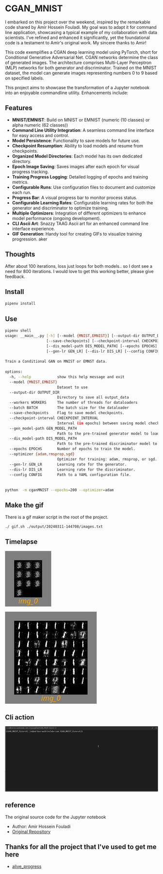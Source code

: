 # CGAN_MNIST

I embarked on this project over the weekend, inspired by the remarkable code shared by Amir Hossein Fouladi. My goal was to adapt it for command line application, showcasing a typical example of my collaboration with data scientists. I've refined and enhanced it significantly, yet the foundational code is a testament to Amir's original work. My sincere thanks to Amir!

This code exemplifies a CGAN deep learning model using PyTorch, short for Conditional Generative Adversarial Net. CGAN networks determine the class of generated images. The architecture comprises Multi-Layer Perceptron (MLP) networks for both generator and discriminator. Trained on the MNIST dataset, the model can generate images representing numbers 0 to 9 based on specified labels.

This project aims to showcase the transformation of a Jupyter notebook into an enjoyable commandline utility. Enhancements include:

## Features

- **MNIST/EMNIST**: Build on MNIST or EMNIST (numeric (10 classes) or alpha numeric (62 classes))
- **Command Line Utility Integration**: A seamless command line interface for easy access and control.
- **Model Persistence**: Functionality to save models for future use.
- **Checkpoint Resumption**: Ability to load models and resume from checkpoints.
- **Organized Model Directories**: Each model has its own dedicated directory.
- **Epoch Image Saving**: Saves images after each epoch for visual progress tracking.
- **Training Progress Logging**: Detailed logging of epochs and training metrics.
- **Configurable Runs**: Use configuration files to document and customize each run.
- **Progress Bar**: A visual progress bar to monitor process status.
- **Configurable Learning Rates**: Configurable learning rates for both the generator and discriminator to optimize training.
- **Multiple Optimizers**: Integration of different optimizers to enhance model performance (ongoing development).
- **CLI Ascii Art**: Snazzy TAAG Ascii art for an enhanced command line interface experience.
- **GIF Generation**: Handy tool for creating GIFs to visualize training progression.
aker

## Thoughts

After about 100 iterations, loss just loops for both models.. so I dont see a need for 800 iterations.
I would love to get this working better, please give feedback.

## Install

```bash
pipenv install
```

## Use

```bash
pipenv shell
usage: __main__.py [-h] [--model {MNIST,EMNIST}] [--output-dir OUTPUT_DIR] [--workers WORKERS] [--batch BATCH]
                   [--save-checkpoints] [--checkpoint-interval CHECKPOINT_INTERVAL] [--gen_model-path GEN_MODEL_PATH]
                   [--dis_model-path DIS_MODEL_PATH] [--epochs EPOCHS] [--optimizer {adam,rmsprop,sgd}]
                   [--gen-lr GEN_LR] [--dis-lr DIS_LR] [--config CONFIG]

Train a Conditional GAN on MNIST or EMNST data.

options:
  -h, --help            show this help message and exit
  --model {MNIST,EMNIST}
                        Dataset to use
  --output-dir OUTPUT_DIR
                        Directory to save all output_data
  --workers WORKERS     The number of threads for dataloaders
  --batch BATCH         The batch size for the dataloader
  --save-checkpoints    Flag to save model checkpoints.
  --checkpoint-interval CHECKPOINT_INTERVAL
                        Interval (in epochs) between saving model checkpoints.
  --gen_model-path GEN_MODEL_PATH
                        Path to the pre-trained generator model to load.
  --dis_model-path DIS_MODEL_PATH
                        Path to the pre-trained discriminator model to load.
  --epochs EPOCHS       Number of epochs to train the model.
  --optimizer {adam,rmsprop,sgd}
                        Optimizer for training: adam, rmsprop, or sgd.
  --gen-lr GEN_LR       Learning rate for the generator.
  --dis-lr DIS_LR       Learning rate for the discriminator.
  --config CONFIG       Path to a YAML configuration file.


python  -m cganMNIST --epochs=200 --optimizer=adam

```

## Make the gif

There is a gif maker script in the root of the project.

```bash
./ gif.sh ./output/20240311-144708/images.txt
```

## Timelapse

![Compiled Output](assets/output.gif)

![Compiled Output](assets/emnist-output2.gif)


## Cli action

![CLI](assets/cli.gif)

## reference

The original source code for the Jupyter notebook

- Author: Amir Hossein Fouladi
- [Original Repository](https://github.com/Amir-Hofo/CGAN_MNIST_Pytorch/tree/main)

## Thanks for all the project that I've used to get me here

- [alive_progress](https://github.com/rsalmei/alive-progress?tab=readme-ov-file)